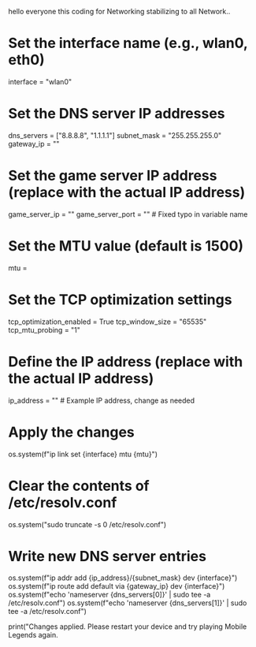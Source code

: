 hello everyone this coding for Networking stabilizing to all Network..

# Set the interface name (e.g., wlan0, eth0)
interface = "wlan0"

# Set the DNS server IP addresses
dns_servers = ["8.8.8.8", "1.1.1.1"]
subnet_mask = "255.255.255.0"
gateway_ip = ""
# Set the game server IP address (replace with the actual IP address)
game_server_ip = ""
game_server_port = ""  # Fixed typo in variable name

# Set the MTU value (default is 1500)
mtu = 

# Set the TCP optimization settings
tcp_optimization_enabled = True
tcp_window_size = "65535"
tcp_mtu_probing = "1"

# Define the IP address (replace with the actual IP address)
ip_address = ""  # Example IP address, change as needed

# Apply the changes
os.system(f"ip link set {interface} mtu {mtu}")

# Clear the contents of /etc/resolv.conf
os.system("sudo truncate -s 0 /etc/resolv.conf")

# Write new DNS server entries
os.system(f"ip addr add {ip_address}/{subnet_mask} dev {interface}")
os.system(f"ip route add default via {gateway_ip} dev {interface}")
os.system(f"echo 'nameserver {dns_servers[0]}' | sudo tee -a /etc/resolv.conf")
os.system(f"echo 'nameserver {dns_servers[1]}' | sudo tee -a /etc/resolv.conf")

print("Changes applied. Please restart your device and try playing Mobile Legends again.
